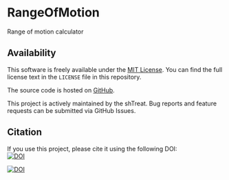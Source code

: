 # RangeOfMotion
Range of motion calculator

## Availability

This software is freely available under the [MIT License](LICENSE). You can find the full license text in the `LICENSE` file in this repository.

The source code is hosted on [GitHub](https://github.com/shTreat/RangeOfMotion).

This project is actively maintained by the shTreat. Bug reports and feature requests can be submitted via GitHub Issues.

## Citation

If you use this project, please cite it using the following DOI:  
[![DOI](https://zenodo.org/badge/958632676.svg)](https://doi.org/10.5281/zenodo.15254454)

[![DOI](https://img.shields.io/badge/DOI-10.17605%2FOSF.IO%2FAQGRM-blue)](https://doi.org/10.17605/OSF.IO/AQGRM)
